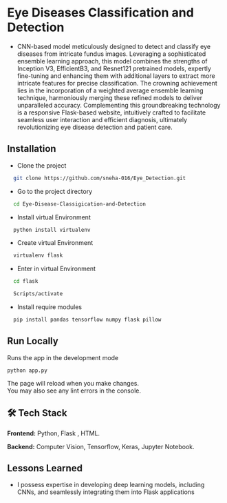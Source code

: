 
# Eye Diseases Classification and Detection

- CNN-based model meticulously designed to detect and classify eye diseases from intricate fundus images. Leveraging a sophisticated ensemble learning approach, this model combines the strengths of Inception V3, EfficientB3, and Resnet121 pretrained models, expertly fine-tuning and enhancing them with additional layers to extract more intricate features for precise classification. The crowning achievement lies in the incorporation of a weighted average ensemble learning technique, harmoniously merging these refined models to deliver unparalleled accuracy. Complementing this groundbreaking technology is a responsive Flask-based website, intuitively crafted to facilitate seamless user interaction and efficient diagnosis, ultimately revolutionizing eye disease detection and patient care.

## Installation


- Clone the project

```bash
  git clone https://github.com/sneha-016/Eye_Detection.git
```

- Go to the project directory

```bash
  cd Eye-Disease-Classigication-and-Detection
```

- Install virtual Environment

```bash
  python install virtualenv
```

- Create virtual Environment

```bash
  virtualenv flask
```
- Enter in virtual Environment

```bash
  cd flask
``` 
```bash
  Scripts/activate
``` 
- Install require modules

```bash
  pip install pandas tensorflow numpy flask pillow
```
## Run Locally

Runs the app in the development mode

``` python app.py ```

The page will reload when you make changes.\
You may also see any lint errors in the console.


## 🛠 Tech Stack

**Frontend:** Python, Flask , HTML.

**Backend:** Computer Vision, Tensorflow, Keras, Jupyter Notebook.



## Lessons Learned

- I possess expertise in developing deep learning models, including CNNs, and seamlessly integrating them into Flask applications
